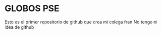 # GLOBOS PSE
Esto es el primer repositorio de github que crea mi colega fran
No tengo ni idea de github
